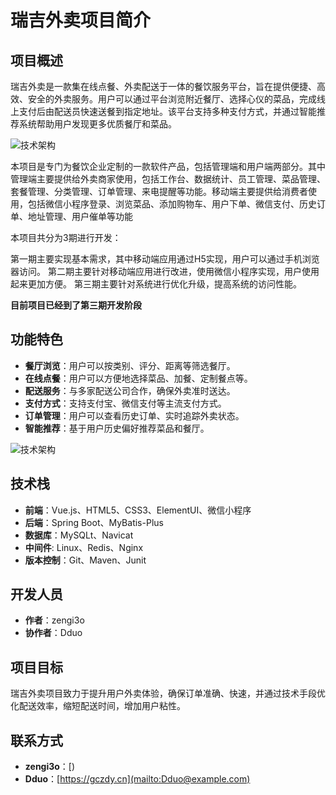 # 瑞吉外卖项目简介

## 项目概述

瑞吉外卖是一款集在线点餐、外卖配送于一体的餐饮服务平台，旨在提供便捷、高效、安全的外卖服务。用户可以通过平台浏览附近餐厅、选择心仪的菜品，完成线上支付后由配送员快速送餐到指定地址。该平台支持多种支付方式，并通过智能推荐系统帮助用户发现更多优质餐厅和菜品。

![技术架构](https://i-blog.csdnimg.cn/blog_migrate/5e64ad37992716032b57862a9999eb7e.png)

本项目是专门为餐饮企业定制的一款软件产品，包括管理端和用户端两部分。其中管理端主要提供给外卖商家使用，包括工作台、数据统计、员工管理、菜品管理、套餐管理、分类管理、订单管理、来电提醒等功能。移动端主要提供给消费者使用，包括微信小程序登录、浏览菜品、添加购物车、用户下单、微信支付、历史订单、地址管理、用户催单等功能

本项目共分为3期进行开发：

第一期主要实现基本需求，其中移动端应用通过H5实现，用户可以通过手机浏览器访问。
第二期主要针对移动端应用进行改进，使用微信小程序实现，用户使用起来更加方便。
第三期主要针对系统进行优化升级，提高系统的访问性能。

**目前项目已经到了第三期开发阶段**

## 功能特色

- **餐厅浏览**：用户可以按类别、评分、距离等筛选餐厅。
- **在线点餐**：用户可以方便地选择菜品、加餐、定制餐点等。
- **配送服务**：与多家配送公司合作，确保外卖准时送达。
- **支付方式**：支持支付宝、微信支付等主流支付方式。
- **订单管理**：用户可以查看历史订单、实时追踪外卖状态。
- **智能推荐**：基于用户历史偏好推荐菜品和餐厅。

![技术架构](https://i-blog.csdnimg.cn/blog_migrate/d5edb0f1a337516ee40b1c7f02077eff.png)

## 技术栈

- **前端**：Vue.js、HTML5、CSS3、ElementUI、微信小程序
- **后端**：Spring Boot、MyBatis-Plus
- **数据库**：MySQLt、Navicat
- **中间件**: Linux、Redis、Nginx
- **版本控制**：Git、Maven、Junit

## 开发人员

- **作者**：zengi3o
- **协作者**：Dduo

## 项目目标

瑞吉外卖项目致力于提升用户外卖体验，确保订单准确、快速，并通过技术手段优化配送效率，缩短配送时间，增加用户粘性。

## 联系方式

- **zengi3o**：[)
- **Dduo**：[https://gczdy.cn](mailto:Dduo@example.com)

